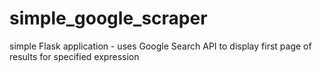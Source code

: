 # simple_google_scraper
simple Flask application - uses Google Search API to display first page of results for specified expression
